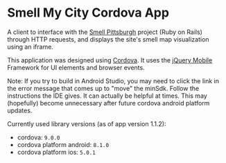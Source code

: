 Smell My City Cordova App
============================

A client to interface with the [Smell Pittsburgh](https://github.com/CMU-CREATE-Lab/smell-pittsburgh-rails) project (Ruby on Rails) through HTTP requests, and displays the site's smell map visualization using an iframe.

This application was designed using [Cordova](https://cordova.apache.org/). It uses the [jQuery Mobile](https://jquerymobile.com/) Framework for UI elements and browser events.

Note: If you try to build in Android Studio, you may need to click the link in the error message that comes up to "move" the minSdk. Follow the instructions the IDE gives. It can actually be helpful at times. This may (hopefully) become unnecessary after future cordova android platform updates.

Currently used library versions (as of app version 1.1.2):
- cordova: `9.0.0`
- cordova platform android: `8.1.0`
- cordova platform ios: `5.0.1`
